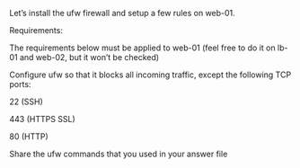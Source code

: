 Let’s install the ufw firewall and setup a few rules on web-01.



Requirements:



The requirements below must be applied to web-01 (feel free to do it on lb-01 and web-02, but it won’t be checked)

Configure ufw so that it blocks all incoming traffic, except the following TCP ports:

22 (SSH)

443 (HTTPS SSL)

80 (HTTP)

Share the ufw commands that you used in your answer file

